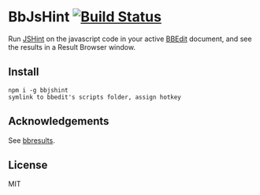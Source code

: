 BbJsHint [![Build Status](https://travis-ci.org/isao/bbjshint.png?branch=develop)](https://travis-ci.org/isao/bbjshint)
========

Run [JSHint](http://jshint.com/) on the javascript code in your active [BBEdit](http://barebones.com/products/bbedit/) document, and see the results in a Result Browser window.

Install
-------
    npm i -g bbjshint
    symlink to bbedit's scripts folder, assign hotkey

Acknowledgements
----------------
See [bbresults](https://github.com/isao/bbresults).

License
-------
MIT